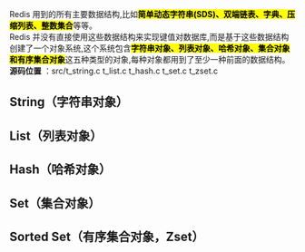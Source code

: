 Redis 用到的所有主要数据结构,比如<mark>**简单动态字符串(SDS)、双端链表、字典、压缩列表、整数集合**</mark>等等。<br>
 Redis 并没有直接使用这些数据结构来实现键值对数据库,而是基于这些数据结构创建了一个对象系统,这个系统包含<mark>**字符串对象、列表对象、哈希对象、集合对象和有序集合对象**</mark>这五种类型的对象,每种对象都用到了至少一种前面的数据结构。<br>
**源码位置** ：src/t_string.c t_list.c t_hash.c t_set.c t_zset.c

## String（字符串对象）


## List（列表对象）


## Hash（哈希对象）


## Set（集合对象）


## Sorted Set（有序集合对象，Zset）
